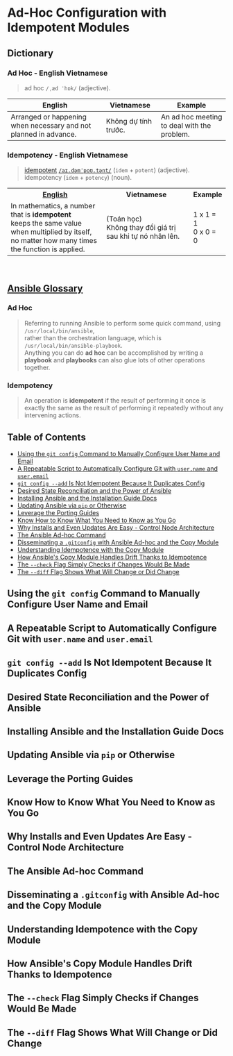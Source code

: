 # Ad-Hoc Configuration with Idempotent Modules

## Dictionary

### Ad Hoc - English Vietnamese

> ad hoc `/ˌæd ˈhɒk/` (adjective).

| English                                                          | Vietnamese           | Example                                     |
| ---------------------------------------------------------------- | -------------------- | ------------------------------------------- |
| Arranged or happening when necessary and not planned in advance. | Không dự tính trước. | An ad hoc meeting to deal with the problem. |

### Idempotency - English Vietnamese

> [idempotent](https://en.wiktionary.org/wiki/idempotent) [`/aɪ.dəmˈpoʊ.tənt/`](https://dictionary.cambridge.org/pronunciation/english/idempotent)
> (`idem` +‎ `potent`) (adjective).
> <br />idempotency (`idem` +‎ `potency`) (noun).

<table>
  <tr>
    <th><a href="https://www.vocabulary.com/dictionary/idempotent">English</a></th>
    <th>Vietnamese</th>
    <th>Example</th>
  </tr>
  <tr>
    <td>
      In mathematics, a number that is <b>idempotent</b><br />
      keeps the same value when multiplied by itself,<br />
      no matter how many times the function is applied.
    </td>
    <td>
      (Toán học)<br />
      Không thay đổi giá trị sau khi tự nó nhân lên.
    </td>
    <td>
      1 x 1 = 1<br />
      0 x 0 = 0<br />
    </td>
  </tr>
</table>

<br />

## [Ansible Glossary](https://docs.ansible.com/ansible/latest/reference_appendices/glossary.html)

### Ad Hoc

> Referring to running Ansible to perform some quick command, using `/usr/local/bin/ansible`,
> <br />rather than the orchestration language, which is `/usr/local/bin/ansible-playbook`.
> <br />Anything you can do **ad hoc** can be accomplished by writing a **playbook**
> and **playbooks** can also glue lots of other operations together.

### Idempotency

> An operation is **idempotent** if
> the result of performing it once is exactly the same as
> the result of performing it repeatedly without any intervening actions.

## Table of Contents

<!-- START doctoc generated TOC please keep comment here to allow auto update -->
<!-- DON'T EDIT THIS SECTION, INSTEAD RE-RUN doctoc TO UPDATE -->

- [Using the `git config` Command to Manually Configure User Name and Email](#using-the-git-config-command-to-manually-configure-user-name-and-email)
- [A Repeatable Script to Automatically Configure Git with `user.name` and `user.email`](#a-repeatable-script-to-automatically-configure-git-with-username-and-useremail)
- [`git config --add` Is Not Idempotent Because It Duplicates Config](#git-config---add-is-not-idempotent-because-it-duplicates-config)
- [Desired State Reconciliation and the Power of Ansible](#desired-state-reconciliation-and-the-power-of-ansible)
- [Installing Ansible and the Installation Guide Docs](#installing-ansible-and-the-installation-guide-docs)
- [Updating Ansible via `pip` or Otherwise](#updating-ansible-via-pip-or-otherwise)
- [Leverage the Porting Guides](#leverage-the-porting-guides)
- [Know How to Know What You Need to Know as You Go](#know-how-to-know-what-you-need-to-know-as-you-go)
- [Why Installs and Even Updates Are Easy - Control Node Architecture](#why-installs-and-even-updates-are-easy---control-node-architecture)
- [The Ansible Ad-hoc Command](#the-ansible-ad-hoc-command)
- [Disseminating a `.gitconfig` with Ansible Ad-hoc and the Copy Module](#disseminating-a-gitconfig-with-ansible-ad-hoc-and-the-copy-module)
- [Understanding Idempotence with the Copy Module](#understanding-idempotence-with-the-copy-module)
- [How Ansible's Copy Module Handles Drift Thanks to Idempotence](#how-ansibles-copy-module-handles-drift-thanks-to-idempotence)
- [The `--check` Flag Simply Checks if Changes Would Be Made](#the---check-flag-simply-checks-if-changes-would-be-made)
- [The `--diff` Flag Shows What Will Change or Did Change](#the---diff-flag-shows-what-will-change-or-did-change)

<!-- END doctoc generated TOC please keep comment here to allow auto update -->

## Using the `git config` Command to Manually Configure User Name and Email

## A Repeatable Script to Automatically Configure Git with `user.name` and `user.email`

## `git config --add` Is Not Idempotent Because It Duplicates Config

## Desired State Reconciliation and the Power of Ansible

## Installing Ansible and the Installation Guide Docs

## Updating Ansible via `pip` or Otherwise

## Leverage the Porting Guides

## Know How to Know What You Need to Know as You Go

## Why Installs and Even Updates Are Easy - Control Node Architecture

## The Ansible Ad-hoc Command

## Disseminating a `.gitconfig` with Ansible Ad-hoc and the Copy Module

## Understanding Idempotence with the Copy Module

## How Ansible's Copy Module Handles Drift Thanks to Idempotence

## The `--check` Flag Simply Checks if Changes Would Be Made

## The `--diff` Flag Shows What Will Change or Did Change
